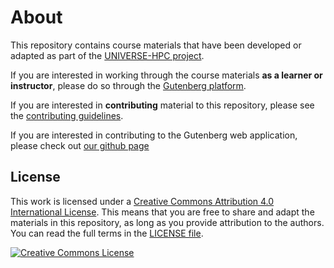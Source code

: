 # About

This repository contains course materials that have been developed or adapted as part of the [UNIVERSE-HPC project](http://www.universe-hpc.ac.uk/).

If you are interested in working through the course materials **as a learner or instructor**, please do so through the [Gutenberg platform](https://train.oxrse.uk/material).

If you are interested in **contributing** material to this repository, please see the [contributing guidelines](CONTRIBUTING.md).

If you are interested in contributing to the Gutenberg web application, please check out [our github page](https://github.com/OxfordRSE/gutenberg)

## License

This work is licensed under a <a rel="license" href="http://creativecommons.org/licenses/by/4.0/">Creative Commons Attribution 4.0 International License</a>.
This means that you are free to share and adapt the materials in this repository, as long as you provide attribution to the authors.
You can read the full terms in the [LICENSE file](LICENSE).

<a rel="license" href="http://creativecommons.org/licenses/by/4.0/"><img alt="Creative Commons License" style="border-width:0" src="https://i.creativecommons.org/l/by/4.0/88x31.png" /></a><br />
